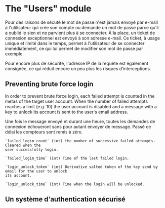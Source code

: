 The "Users" module
==================

Pour des raisons de sécuté le mot de passe n'est jamais envoyé par e-mail à l'utilisateur qui crée
son compte ou demande un mot de passe parce qu'il a oublié le sien et ne parvient plus à se
connecter. À la place, un ticket de connexion exceptionnel est envoyé à son adresse e-mail. Ce
ticket, à usage unique et limité dans le temps, permet à l'utilisateur de se connecter
immédiatement, ce qui lui permet de modifier son mot de passe par exemple.

Pour encore plus de sécurité, l'adresse IP de la requête est également consignée, ce qui réduit
encore un peu plus les risques d'interceptions.   

Preventing brute force login
----------------------------

In order to prevent brute force login, each failed attempt is counted in the metas of the target
user account. When the number of failed attempts reaches a limit (e.g. 10) the user account is
disabled and a message with a key to unlock its account is sent to the user's email address.

Une fois le message envoyé et durant une heure, toutes les demandes de connexion échoueront sans
pour autant envoyer de message. Passé ce délai les compteurs sont remis à zéro.


	`failed_login_count` (int) the number of successive failed attempts. Cleared when the
	user successfully login.
	
	`failed_login_time` (int) Time of the last failed login.	
	
	`login_unlock_token` (int) Derivative salted token of the key send by email for the user to unlock
	its account.
	
	`login_unlock_time` (int) Time when the login will be unlocked.
	
	
	
	
Un système d'authentication sécurisé
------------------------------------
